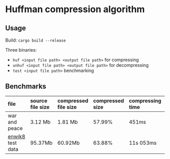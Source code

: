 # Huffman compression algorithm

## Usage

Build: `cargo build --release`

Three binaries:

- `huf <input file path> <output file path>` for compressing
- `unhuf <input file path> <output file path>` for decompressing
- `test <input file path>` benchmarking

## Benchmarks

| file                                                            | source file size | compressed file size | compressed size | compressing time | decompressing time |
| :-------------------------------------------------------------- | :--------------- | :------------------- | :-------------- | :--------------- | :----------------- |
| war and peace                                                   | 3.12 Mb          | 1.81 Mb              | 57.99%          | 451ms            | 525ms              |
| [enwik8](http://www.mattmahoney.net/dc/textdata.html) test data | 95.37Mb          | 60.92Mb              | 63.88%          | 11s 053ms        | 12s 515ms          |
